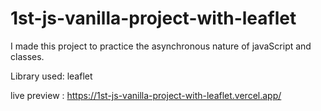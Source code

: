 # 1st-js-vanilla-project-with-leaflet

I made this project to practice the asynchronous nature of javaScript and classes.

Library used: leaflet

live preview : https://1st-js-vanilla-project-with-leaflet.vercel.app/
